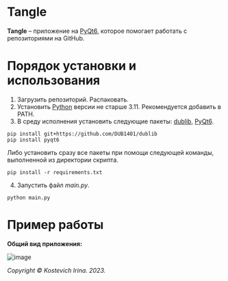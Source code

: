 # Tangle
**Tangle** – приложение на [PyQt6](https://github.com/piotrkowalczuk/pqt?ysclid=lq2khsyn8x955167959), которое помогает работать с репозиториями на GitHub.

# Порядок установки и использования
1. Загрузить репозиторий. Распаковать. 
2. Установить [Python](https://www.python.org/downloads/) версии не старше 3.11. Рекомендуется добавить в PATH.
3. В среду исполнения установить следующие пакеты: [dublib](https://github.com/DUB1401/dublib), [PyQt6](https://github.com/piotrkowalczuk/pqt?ysclid=lq2khsyn8x955167959). 
```
pip install git+https://github.com/DUB1401/dublib
pip install pyqt6
```
Либо установить сразу все пакеты при помощи следующей команды, выполненной из директории скрипта.
```
pip install -r requirements.txt
``` 
4. Запустить файл _main.py_.
```
python main.py
```

# Пример работы

**Общий вид приложения:**

![image](https://github.com/kostevich/RegistrationFromApp/assets/109979502/529dff2c-afda-437e-b739-2518b1803c13)

_Copyright © Kostevich Irina. 2023._
